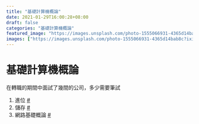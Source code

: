 ```yaml
---
title: "基礎計算機概論"
date: 2021-01-29T16:00:28+08:00
draft: false
categories: "基礎計算機概論"
featured_image: "https://images.unsplash.com/photo-1555066931-4365d14bab8c?ixid=MXwxMjA3fDB8MHxwaG90by1wYWdlfHx8fGVufDB8fHw%3D&ixlib=rb-1.2.1&auto=format&fit=crop&w=1350&q=80"
images: ["https://images.unsplash.com/photo-1555066931-4365d14bab8c?ixid=MXwxMjA3fDB8MHxwaG90by1wYWdlfHx8fGVufDB8fHw%3D&ixlib=rb-1.2.1&auto=format&fit=crop&w=1350&q=80"]
---
```


# 基礎計算機概論

在轉職的期間中面試了幾間的公司，多少需要筆試

1. 進位 [#](../positionalnotation)
1. 儲存 [#](../storage)
1. 網路基礎概論 [#](../internetintro)
